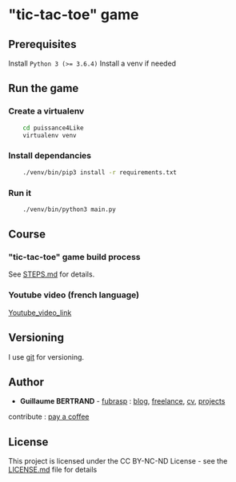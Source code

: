 # "tic-tac-toe" game

## Prerequisites

Install `Python 3 (>= 3.6.4)`
Install a venv if needed

## Run the game

### Create a virtualenv

```bash
    cd puissance4Like
    virtualenv venv 
```
### Install dependancies

```bash
    ./venv/bin/pip3 install -r requirements.txt
``` 

### Run it

```bash
    ./venv/bin/python3 main.py
``` 

## Course

### "tic-tac-toe" game build process

See [STEPS.md](STEPS.md) for details.

### Youtube video (french language)

[Youtube_video_link]()

## Versioning

I use [git](https://git-scm.com/) for versioning. 


## Author

* **Guillaume BERTRAND** - [fubrasp](https://github.com/fubrasp) : [blog](https://blog.bertrandguillaume.fr/), [freelance](https://services.bertrandguillaume.fr/), [cv](https://cv.bertrandguillaume.fr/), [projects](https://projets.bertrandguillaume.fr/) 

contribute : [pay a coffee](https://blog.bertrandguillaume.fr/?asp-products=don)

## License

This project is licensed under the CC BY-NC-ND License - see the [LICENSE.md](LICENSE.md) file for details